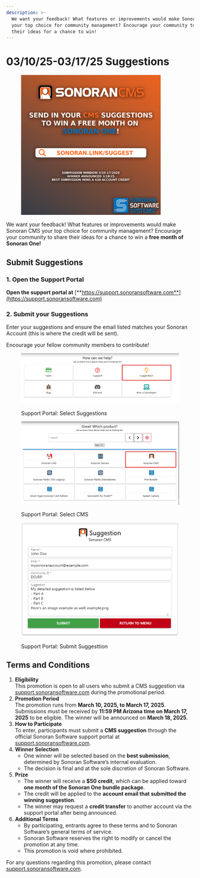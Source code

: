 ```yaml
---
description: >-
  We want your feedback! What features or improvements would make Sonoran CMS
  your top choice for community management? Encourage your community to share
  their ideas for a chance to win!
---
```


# 03/10/25-03/17/25 Suggestions

<figure><img src="../../../.gitbook/assets/Social Square.png" alt="" width="375"><figcaption></figcaption></figure>

We want your feedback! What features or improvements would make Sonoran CMS your top choice for community management? Encourage your community to share their ideas for a chance to win a **free month of Sonoran One!**

## **Submit Suggestions**

### **1. Open the Support Portal**

**Open the support portal at** [**https://support.sonoransoftware.com**](https://support.sonoransoftware.com)

### 2. Submit your Suggestions

Enter your suggestions and ensure the email listed matches your Sonoran Account (this is where the credit will be sent).

Encourage your fellow community members to contribute!

<div><figure><img src="../../../.gitbook/assets/image (1).png" alt=""><figcaption><p>Support Portal: Select Suggestions</p></figcaption></figure> <figure><img src="../../../.gitbook/assets/image (2).png" alt=""><figcaption><p>Support Portal: Select CMS</p></figcaption></figure> <figure><img src="../../../.gitbook/assets/image.png" alt=""><figcaption><p>Support Portal: Submit Suggesttion</p></figcaption></figure></div>

## **Terms and Conditions**

1. **Eligibility**\
   This promotion is open to all users who submit a CMS suggestion via [support.sonoransoftware.com](https://support.sonoransoftware.com/) during the promotional period.
2. **Promotion Period**\
   The promotion runs from **March 10, 2025, to March 17, 2025**. Submissions must be received by **11:59 PM Arizona time on March 17, 2025** to be eligible. The winner will be announced on **March 18, 2025**.
3. **How to Participate**\
   To enter, participants must submit a **CMS suggestion** through the official Sonoran Software support portal at [support.sonoransoftware.com](https://support.sonoransoftware.com/).
4. **Winner Selection**
   * One winner will be selected based on the **best submission**, determined by Sonoran Software’s internal evaluation.
   * The decision is final and at the sole discretion of Sonoran Software.
5. **Prize**
   * The winner will receive a **$50 credit**, which can be applied toward **one month of the Sonoran One bundle package**.
   * The credit will be applied to the **account email that submitted the winning suggestion**.
   * The winner may request a **credit transfer** to another account via the support portal after being announced.
6. **Additional Terms**
   * By participating, entrants agree to these terms and to Sonoran Software’s general terms of service.
   * Sonoran Software reserves the right to modify or cancel the promotion at any time.
   * This promotion is void where prohibited.

For any questions regarding this promotion, please contact [support.sonoransoftware.com](https://support.sonoransoftware.com/).
